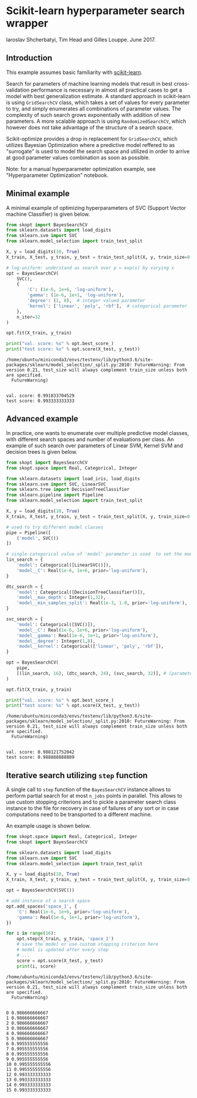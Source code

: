 
# Scikit-learn hyperparameter search wrapper

Iaroslav Shcherbatyi, Tim Head and Gilles Louppe. June 2017.

## Introduction

This example assumes basic familiarity with [scikit-learn](http://scikit-learn.org/stable/index.html). 

Search for parameters of machine learning models that result in best cross-validation performance is necessary in almost all practical cases to get a model with best generalization estimate. A standard approach in scikit-learn is using `GridSearchCV` class, which takes a set of values for every parameter to try, and simply enumerates all combinations of parameter values. The complexity of such search grows exponentially with addition of new parameters. A more scalable approach is using `RandomizedSearchCV`, which however does not take advantage of the structure of a search space.

Scikit-optimize provides a drop in replacement for `GridSearchCV`, which utilizes Bayesian Optimization where a predictive model reffered to as "surrogate" is used to model the search space and utilized in order to arrive at good parameter values combination as soon as possible.

Note: for a manual hyperparameter optimization example, see "Hyperparameter Optimization" notebook.

## Minimal example
 
A minimal example of optimizing hyperparameters of SVC (Support Vector machine Classifier) is given below.



```python
from skopt import BayesSearchCV
from sklearn.datasets import load_digits
from sklearn.svm import SVC
from sklearn.model_selection import train_test_split

X, y = load_digits(10, True)
X_train, X_test, y_train, y_test = train_test_split(X, y, train_size=0.75, random_state=0)

# log-uniform: understand as search over p = exp(x) by varying x
opt = BayesSearchCV(
    SVC(),
    {
        'C': (1e-6, 1e+6, 'log-uniform'),  
        'gamma': (1e-6, 1e+1, 'log-uniform'),
        'degree': (1, 8),  # integer valued parameter
        'kernel': ['linear', 'poly', 'rbf'],  # categorical parameter
    },
    n_iter=32
)

opt.fit(X_train, y_train)

print("val. score: %s" % opt.best_score_)
print("test score: %s" % opt.score(X_test, y_test))
```

    /home/ubuntu/miniconda3/envs/testenv/lib/python3.6/site-packages/sklearn/model_selection/_split.py:2010: FutureWarning: From version 0.21, test_size will always complement train_size unless both are specified.
      FutureWarning)


    val. score: 0.991833704529
    test score: 0.993333333333


## Advanced example 

In practice, one wants to enumerate over multiple predictive model classes, with different search spaces and number of evaluations per class. An example of such search over parameters of Linear SVM, Kernel SVM and decision trees is given below. 


```python
from skopt import BayesSearchCV
from skopt.space import Real, Categorical, Integer

from sklearn.datasets import load_iris, load_digits
from sklearn.svm import SVC, LinearSVC
from sklearn.tree import DecisionTreeClassifier
from sklearn.pipeline import Pipeline
from sklearn.model_selection import train_test_split

X, y = load_digits(10, True)
X_train, X_test, y_train, y_test = train_test_split(X, y, train_size=0.75, random_state=0)

# used to try different model classes
pipe = Pipeline([
    ('model', SVC())
])

# single categorical value of 'model' parameter is used  to set the model class
lin_search = {
    'model': Categorical([LinearSVC()]),
    'model__C': Real(1e-6, 1e+6, prior='log-uniform'),
}

dtc_search = {
    'model': Categorical([DecisionTreeClassifier()]),
    'model__max_depth': Integer(1,32),
    'model__min_samples_split': Real(1e-3, 1.0, prior='log-uniform'),
}

svc_search = {
    'model': Categorical([SVC()]),
    'model__C': Real(1e-6, 1e+6, prior='log-uniform'),
    'model__gamma': Real(1e-6, 1e+1, prior='log-uniform'),
    'model__degree': Integer(1,8),
    'model__kernel': Categorical(['linear', 'poly', 'rbf']),
}

opt = BayesSearchCV(
    pipe,
    [(lin_search, 16), (dtc_search, 24), (svc_search, 32)], # (parameter space, # of evaluations)
)

opt.fit(X_train, y_train)

print("val. score: %s" % opt.best_score_)
print("test score: %s" % opt.score(X_test, y_test))
```

    /home/ubuntu/miniconda3/envs/testenv/lib/python3.6/site-packages/sklearn/model_selection/_split.py:2010: FutureWarning: From version 0.21, test_size will always complement train_size unless both are specified.
      FutureWarning)


    val. score: 0.988121752042
    test score: 0.988888888889


## Iterative search utilizing `step` function

A single call to `step` function of the `BayesSearchCV` instance allows to perform partial search for at most `n_jobs` points in parallel. This allows to use custom stopping criterions and to pickle a parameter search class instance to the file for recovery in case of failures of any sort or in case computations need to be transported to a different machine. 

An example usage is shown below. 


```python
from skopt.space import Real, Categorical, Integer
from skopt import BayesSearchCV

from sklearn.datasets import load_digits
from sklearn.svm import SVC
from sklearn.model_selection import train_test_split

X, y = load_digits(10, True)
X_train, X_test, y_train, y_test = train_test_split(X, y, train_size=0.75, random_state=0)

opt = BayesSearchCV(SVC())

# add instance of a search space 
opt.add_spaces('space_1', {
    'C': Real(1e-6, 1e+6, prior='log-uniform'),
    'gamma': Real(1e-6, 1e+1, prior='log-uniform'),
})

for i in range(16):
    opt.step(X_train, y_train, 'space_1')
    # save the model or use custom stopping criterion here
    # model is updated after every step
    # ...
    score = opt.score(X_test, y_test)
    print(i, score)
```

    /home/ubuntu/miniconda3/envs/testenv/lib/python3.6/site-packages/sklearn/model_selection/_split.py:2010: FutureWarning: From version 0.21, test_size will always complement train_size unless both are specified.
      FutureWarning)


    0 0.986666666667
    1 0.986666666667
    2 0.986666666667
    3 0.986666666667
    4 0.986666666667
    5 0.986666666667
    6 0.995555555556
    7 0.995555555556
    8 0.995555555556
    9 0.995555555556
    10 0.995555555556
    11 0.995555555556
    12 0.993333333333
    13 0.993333333333
    14 0.993333333333
    15 0.993333333333


